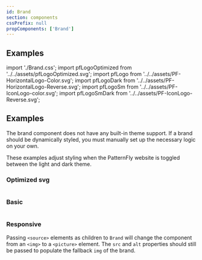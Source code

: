 ```yaml
---
id: Brand
section: components
cssPrefix: null
propComponents: ['Brand']
---
```


## Examples
import './Brand.css';
import pfLogoOptimized from '../../assets/pfLogoOptimized.svg';
import pfLogo from '../../assets/PF-HorizontalLogo-Color.svg';
import pfLogoDark from '../../assets/PF-HorizontalLogo-Reverse.svg';
import pfLogoSm from '../../assets/PF-IconLogo-color.svg';
import pfLogoSmDark from '../../assets/PF-IconLogo-Reverse.svg';

## Examples

The brand component does not have any built-in theme support. If a brand should be dynamically styled, you must manually set up the necessary logic on your own.

These examples adjust styling when the PatternFly website is toggled between the light and dark theme.

### Optimized svg

```ts file="./BrandOptimizedSvg.tsx"
```

### Basic

```ts file="./BrandBasic.tsx"
```

### Responsive

Passing `<source>` elements as children to `Brand` will change the component from an `<img>` to a `<picture>` element. The `src` and `alt` properties should still be passed to populate the fallback `img` of the brand.

```ts file="./BrandResponsive.tsx"
```
